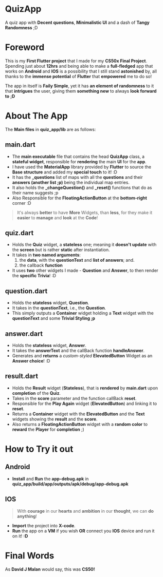 # QuizApp
A quiz app with **Decent questions**, **Minimalistic UI** and a dash of **Tangy Randomness** ;D 

# Foreword
This is my **First Flutter project** that I made for my **CS50x Final Project**. Spending just about **12hrs** and being able to make a **full-fledged** app that works on **Android** and **IOS** is a possibility that I still stand **astonished** by, all thanks to the **immense potential** of **Flutter** that **empowered** me to do so!

The app in itself is **Faily Simple**, yet it has **an element of randomness** to it that **intrigues** the user, giving them **something new** to always **look forward to** **;D**

# About The App

The **Main files** in **quiz_app/lib** are as follows:

## main.dart
* The **main executable** file that contains the head **QuizApp** class, a **stateful widget**, responsible for **rendering** the main **UI** for the **app**.
* I have used the **MaterialApp** library provided by **Flutter** to source the **Base structure** and added my **special touch** to it! :D
* It has the **\_questions** list of maps with all the **questions** and their **answers (another list ;p)** being the individual map entries.
* It also holds the **\_changeQuestion()** and **\_reset()** functions that do as their name suggests ;p
* Also Responsible for the **FloatingActionButton** at the **bottom-right** corner :D

> It's always **better** to have **More** Widgets, than **less**, for they make it **easier** to **manage** and **look** at the **Code**!

## quiz.dart
* Holds the **Quiz** widget, a **stateless** one; meaning it **doesn't update** with the **screen** but is rather **static** after instantiation.
* It takes in **two named arguments**: 
  1. the **data**, with the **questionText** and **list of answers**; and.
  2. the callback **function**
* It uses **two** other widgets I made - **Question** and **Answer**, to then render the **specific Trivia**! :D

## question.dart
* Holds the **stateless** widget, **Question**.
* It takes in the **questionText**, i.e., the **Question**. 
* This simply outputs a **Container** widget holding a **Text** widget with the **questionText** and some **Trivial Styling ;p**

## answer.dart
* Holds the **stateless** widget, **Answer**.
* It takes the **answerText** and the callBack function **handleAnswer**. 
* Generates and **returns** a _custom-styled_ **ElevatedButton** Widget as an **Answer choice**! :D

## result.dart
* Holds the **Result** widget (**Stateless**), that is **rendered** by **main.dart** upon **completion** of the **Quiz**.
* Takes in the **score** parameter and the function callBack **reset**.
* Responsible for the **Play Again** widget (**ElevatedButton**) and linking it to **reset**. 
* Returns a **Container** widget with the **ElevatedButton** and the **Text** widgets showing the **result** and the **score**.
* Also returns a **FloatingActionButton** widget with a **random color** to **reward** the **Player** for **completion** ;) 

# How to Try it out

## Android
* **Install** and **Run** the **app-debug.apk** in **quiz_app/build/app/outputs/apk/debug/app-debug.apk**

## IOS
> With **courage** in our **hearts** and **ambition** in our **thought**, we can **do anything**!
* **Import** the project into **X-code**.
* **Run** the app on a **VM** if you wish **OR** connect you **IOS** device and run it on it! **:D**

# Final Words

As **David J Malan** would say, this was **CS50!**
